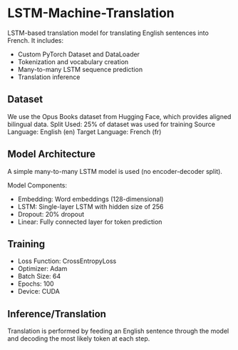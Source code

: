 # LSTM-Machine-Translation
LSTM-based translation model for translating English sentences into French. 
It includes:
- Custom PyTorch Dataset and DataLoader
- Tokenization and vocabulary creation
- Many-to-many LSTM sequence prediction
- Translation inference

## Dataset
We use the Opus Books dataset from Hugging Face, which provides aligned bilingual data.
Split Used: 25% of dataset was used for training
Source Language: English (en)
Target Language: French (fr)

## Model Architecture
A simple many-to-many LSTM model is used (no encoder-decoder split).

Model Components:
- Embedding: Word embeddings (128-dimensional)
- LSTM: Single-layer LSTM with hidden size of 256
- Dropout: 20% dropout
- Linear: Fully connected layer for token prediction

## Training
- Loss Function: CrossEntropyLoss
- Optimizer: Adam
- Batch Size: 64
- Epochs: 100
- Device: CUDA

## Inference/Translation
Translation is performed by feeding an English sentence through the model and decoding the most likely token at each step.
